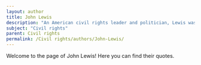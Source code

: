 ```yaml
---
layout: author
title: John Lewis
description: "An American civil rights leader and politician, Lewis was a key figure in the civil rights movement, serving as the chairman of the Student Nonviolent Coordinating Committee (SNCC) and later became a U.S. Representative. He was known for his advocacy for voting rights and social justice."
subject: "Civil rights"
parent: Civil rights
permalink: /Civil rights/authors/John-Lewis/
---
```


Welcome to the page of John Lewis! Here you can find their quotes.
